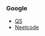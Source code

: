 ### Google
* [QS](https://leetcode.com/problems/decode-ways)
* [Neetcode](https://www.youtube.com/watch?v=6aEyTjOwlJU)